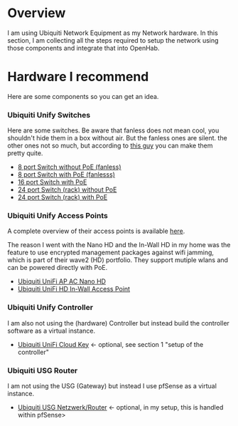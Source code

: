 # Overview
I am using Ubiquiti Network Equipment as my Network hardware. In this section, I am collecting all the steps required to setup the network using those components and integrate that into OpenHab. 



# Hardware I recommend
Here are some components so you can get an idea. 

### Ubiquiti Unify Switches
Here are some switches. Be aware that fanless does not mean cool, you shouldn't hide them in a box without air. But the fanless ones are silent. the other ones not so much, but according to [this guy](https://youtu.be/Xgve6mVAD-U) you can make them pretty quite.
- [8 port Switch without PoE (fanless)](https://amzn.to/2Wtfyy4) 
- [8 port Switch with PoE (fanlesss)](https://amzn.to/2HKS6ZN) 
- [16 port Switch with PoE](https://amzn.to/2YuKWhp)
- [24 port Switch (rack) without PoE](https://amzn.to/2WmCSNI)
- [24 port Switch (rack) with PoE](https://amzn.to/2JHlTUU)

### Ubiquiti Unify Access Points
A complete overview of their access points is available [here](https://www.ui.com/unifi/unifi-ac/). 

The reason I went with the Nano HD and the In-Wall HD in my home was the feature to use encrypted management packages against wifi jamming, which is part of their wave2 (HD) portfolio. They support mutiple wlans and can be powered directly with PoE.
- [Ubiquiti UniFi AP AC Nano HD](https://amzn.to/2YrGy2A)
- [Ubiquiti UniFi HD In-Wall Access Point](https://www.notebooksbilliger.de/ubiquiti+unifi+hd+in+wall+access+point+uap+iw+hd)

### Ubiquiti Unify Controller
I am also not using the (hardware) Controller but instead build the controller software as a virtual instance.

- [Ubiquiti UniFi Cloud Key](https://amzn.to/2UfvCpy) <- optional, see section 1 "setup of the controller"

### Ubiquiti USG Router
I am not using the USG (Gateway) but instead I use pfSense as a virtual instance. 

- [Ubiquiti USG Netzwerk/Router](https://amzn.to/2JIJILX) <- optional, in my setup, this is handled within pfSense>




